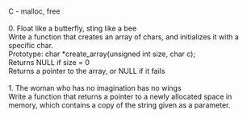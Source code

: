 <br> C - malloc, free <br> <br> 0. Float like a butterfly, sting like a bee <br>Write a function that creates an array of chars, and initializes it with a specific char. <br> Prototype: char *create_array(unsigned int size, char c); <br> Returns NULL if size = 0 <br> Returns a pointer to the array, or NULL if it fails <br>
<br> 1. The woman who has no imagination has no wings <br> Write a function that returns a pointer to a newly allocated space in memory, which contains a copy of the string given as a parameter. <br> 
